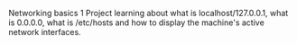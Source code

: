 Networking basics 1
Project learning about what is localhost/127.0.0.1, what is 0.0.0.0, what is /etc/hosts and how to display the machine's active network interfaces.
